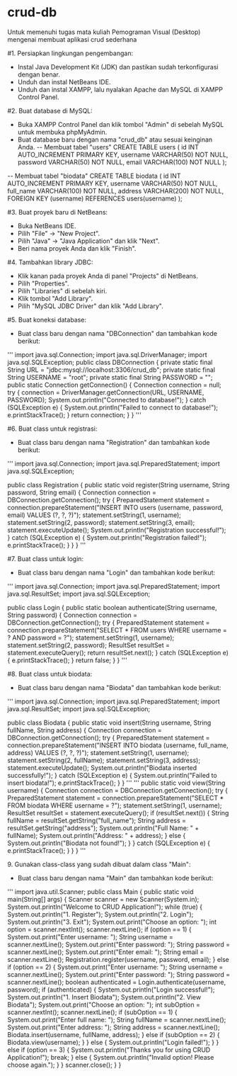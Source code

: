 # crud-db
Untuk memenuhi tugas mata kuliah Pemograman Visual (Desktop) mengenai membuat aplikasi crud sederhana

#1. Persiapkan lingkungan pengembangan:
- Instal Java Development Kit (JDK) dan pastikan sudah terkonfigurasi dengan benar.
- Unduh dan instal NetBeans IDE.
- Unduh dan instal XAMPP, lalu nyalakan Apache dan MySQL di XAMPP Control Panel.

#2. Buat database di MySQL: 
- Buka XAMPP Control Panel dan klik tombol "Admin" di sebelah MySQL untuk membuka phpMyAdmin.
- Buat database baru dengan nama "crud_db" atau sesuai keinginan Anda.
  -- Membuat tabel "users"
CREATE TABLE users (
  id INT AUTO_INCREMENT PRIMARY KEY,
  username VARCHAR(50) NOT NULL,
  password VARCHAR(50) NOT NULL,
  email VARCHAR(100) NOT NULL
);

-- Membuat tabel "biodata"
CREATE TABLE biodata (
  id INT AUTO_INCREMENT PRIMARY KEY,
  username VARCHAR(50) NOT NULL,
  full_name VARCHAR(100) NOT NULL,
  address VARCHAR(200) NOT NULL,
  FOREIGN KEY (username) REFERENCES users(username)
);


#3. Buat proyek baru di NetBeans: 
- Buka NetBeans IDE.
- Pilih "File" -> "New Project".
- Pilih "Java" -> "Java Application" dan klik "Next".
- Beri nama proyek Anda dan klik "Finish".

#4. Tambahkan library JDBC: 
- Klik kanan pada proyek Anda di panel "Projects" di NetBeans.
- Pilih "Properties".
- Pilih "Libraries" di sebelah kiri.
- Klik tombol "Add Library".
- Pilih "MySQL JDBC Driver" dan klik "Add Library".

#5. Buat koneksi database: 
- Buat class baru dengan nama "DBConnection" dan tambahkan kode berikut:

'''
import java.sql.Connection;
import java.sql.DriverManager;
import java.sql.SQLException;
public class DBConnection {
    private static final String URL = "jdbc:mysql://localhost:3306/crud_db";
    private static final String USERNAME = "root";
    private static final String PASSWORD = "";
    public static Connection getConnection() {
        Connection connection = null;
        try {
            connection = DriverManager.getConnection(URL, USERNAME, PASSWORD);
            System.out.println("Connected to database!");
        } catch (SQLException e) {
            System.out.println("Failed to connect to database!");
            e.printStackTrace();
        }
        return connection;
    }
}
'''
 
#6. Buat class untuk registrasi:
- Buat class baru dengan nama "Registration" dan tambahkan kode berikut:

'''
import java.sql.Connection;
import java.sql.PreparedStatement;
import java.sql.SQLException;

public class Registration {
    public static void register(String username, String password, String email) {
        Connection connection = DBConnection.getConnection();
        try {
            PreparedStatement statement = connection.prepareStatement("INSERT INTO users (username, password, email) VALUES (?, ?, ?)");
            statement.setString(1, username);
            statement.setString(2, password);
            statement.setString(3, email);
            statement.executeUpdate();
            System.out.println("Registration successful!");
        } catch (SQLException e) {
            System.out.println("Registration failed!");
            e.printStackTrace();
        }
    }
}
'''
 
#7. Buat class untuk login:
- Buat class baru dengan nama "Login" dan tambahkan kode berikut:
 
'''
import java.sql.Connection;
import java.sql.PreparedStatement;
import java.sql.ResultSet;
import java.sql.SQLException;

public class Login {
    public static boolean authenticate(String username, String password) {
        Connection connection = DBConnection.getConnection();
        try {
            PreparedStatement statement = connection.prepareStatement("SELECT * FROM users WHERE username = ? AND password = ?");
            statement.setString(1, username);
            statement.setString(2, password);
            ResultSet resultSet = statement.executeQuery();
            return resultSet.next();
        } catch (SQLException e) {
            e.printStackTrace();
        }
        return false;
    }
}
'''
 
#8. Buat class untuk biodata:
- Buat class baru dengan nama "Biodata" dan tambahkan kode berikut:
 
'''
import java.sql.Connection;
import java.sql.PreparedStatement;
import java.sql.ResultSet;
import java.sql.SQLException;

public class Biodata {
    public static void insert(String username, String fullName, String address) {
        Connection connection = DBConnection.getConnection();
        try {
            PreparedStatement statement = connection.prepareStatement("INSERT INTO biodata (username, full_name, address) VALUES (?, ?, ?)");
            statement.setString(1, username);
            statement.setString(2, fullName);
            statement.setString(3, address);
            statement.executeUpdate();
            System.out.println("Biodata inserted successfully!");
        } catch (SQLException e) {
            System.out.println("Failed to insert biodata!");
            e.printStackTrace();
        }
    }
    '''
    '''
    public static void view(String username) {
        Connection connection = DBConnection.getConnection();
        try {
            PreparedStatement statement = connection.prepareStatement("SELECT * FROM biodata WHERE username = ?");
            statement.setString(1, username);
            ResultSet resultSet = statement.executeQuery();
            if (resultSet.next()) {
                String fullName = resultSet.getString("full_name");
                String address = resultSet.getString("address");
                System.out.println("Full Name: " + fullName);
                System.out.println("Address: " + address);
            } else {
                System.out.println("Biodata not found!");
            }
        } catch (SQLException e) {
            e.printStackTrace();
        }
    }
}
''' 
 
9. Gunakan class-class yang sudah dibuat dalam class "Main":
- Buat class baru dengan nama "Main" dan tambahkan kode berikut:
 
'''
import java.util.Scanner;
public class Main {
    public static void main(String[] args) {
        Scanner scanner = new Scanner(System.in);
        System.out.println("Welcome to CRUD Application!");
        while (true) {
            System.out.println("1. Register");
            System.out.println("2. Login");
            System.out.println("3. Exit");
            System.out.print("Choose an option: ");
            int option = scanner.nextInt();
            scanner.nextLine();
            if (option == 1) {
                System.out.print("Enter username: ");
                String username = scanner.nextLine();
                System.out.print("Enter password: ");
                String password = scanner.nextLine();
                System.out.print("Enter email: ");
                String email = scanner.nextLine();
                Registration.register(username, password, email);
            } else if (option == 2) {
                System.out.print("Enter username: ");
                String username = scanner.nextLine();
                System.out.print("Enter password: ");
                String password = scanner.nextLine();
                boolean authenticated = Login.authenticate(username, password);
                if (authenticated) {
                    System.out.println("Login successful!");
                    System.out.println("1. Insert Biodata");
                    System.out.println("2. View Biodata");
                    System.out.print("Choose an option: ");
                    int subOption = scanner.nextInt();
                    scanner.nextLine();
                    if (subOption == 1) {
                        System.out.print("Enter full name: ");
                        String fullName = scanner.nextLine();
                        System.out.print("Enter address: ");
                        String address = scanner.nextLine();
                        Biodata.insert(username, fullName, address);
                    } else if (subOption == 2) {
                        Biodata.view(username);
                    }
                } else {
                    System.out.println("Login failed!");
                }
            } else if (option == 3) {
                System.out.println("Thanks you for using CRUD Application!");
                break;
                } else {
                System.out.println("Invalid option! Please choose again.");
                  }
                }
                scanner.close();
            }
          }
